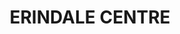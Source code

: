 ---
lastmod: '2025-04-06T06:05:20+00:00'
latitude: -35.402705
layout: suburb
longitude: 149.081776
postcode: '2903'
state: ACT
title: ERINDALE CENTRE
url: /act/erindale-centre/
---